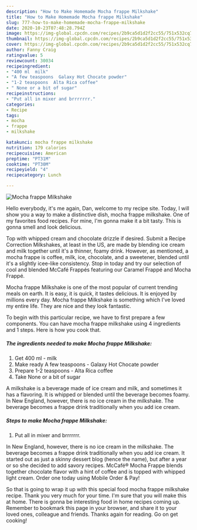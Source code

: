 ```yaml
---
description: "How to Make Homemade Mocha frappe Milkshake"
title: "How to Make Homemade Mocha frappe Milkshake"
slug: 777-how-to-make-homemade-mocha-frappe-milkshake
date: 2020-10-23T07:48:28.794Z
image: https://img-global.cpcdn.com/recipes/2b9ca5d1d2f2cc55/751x532cq70/mocha-frappe-milkshake-recipe-main-photo.jpg
thumbnail: https://img-global.cpcdn.com/recipes/2b9ca5d1d2f2cc55/751x532cq70/mocha-frappe-milkshake-recipe-main-photo.jpg
cover: https://img-global.cpcdn.com/recipes/2b9ca5d1d2f2cc55/751x532cq70/mocha-frappe-milkshake-recipe-main-photo.jpg
author: Fanny Craig
ratingvalue: 5
reviewcount: 30034
recipeingredient:
- "400 ml  milk"
- "A few teaspoons  Galaxy Hot Chocate powder"
- "1-2 teaspoons  Alta Rica coffee"
- " None or a bit of sugar"
recipeinstructions:
- "Put all in mixer and brrrrrrr."
categories:
- Recipe
tags:
- mocha
- frappe
- milkshake

katakunci: mocha frappe milkshake 
nutrition: 179 calories
recipecuisine: American
preptime: "PT31M"
cooktime: "PT30M"
recipeyield: "4"
recipecategory: Lunch

---
```



![Mocha frappe Milkshake](https://img-global.cpcdn.com/recipes/2b9ca5d1d2f2cc55/751x532cq70/mocha-frappe-milkshake-recipe-main-photo.jpg)

Hello everybody, it's me again, Dan, welcome to my recipe site. Today, I will show you a way to make a distinctive dish, mocha frappe milkshake. One of my favorites food recipes. For mine, I'm gonna make it a bit tasty. This is gonna smell and look delicious.

Top with whipped cream and chocolate drizzle if desired. Submit a Recipe Correction Milkshakes, at least in the US, are made by blending ice cream and milk together until it&#39;s a thinner, foamy drink. However, as mentioned, a mocha frappe is coffee, milk, ice, chocolate, and a sweetener, blended until it&#39;s a slightly icee-like consistency. Stop in today and try our selection of cool and blended McCafé Frappés featuring our Caramel Frappé and Mocha Frappé.

Mocha frappe Milkshake is one of the most popular of current trending meals on earth. It is easy, it is quick, it tastes delicious. It is enjoyed by millions every day. Mocha frappe Milkshake is something which I've loved my entire life. They are nice and they look fantastic.


To begin with this particular recipe, we have to first prepare a few components. You can have mocha frappe milkshake using 4 ingredients and 1 steps. Here is how you cook that.

<!--inarticleads1-->

##### The ingredients needed to make Mocha frappe Milkshake:

1. Get 400 ml - milk
1. Make ready A few teaspoons - Galaxy Hot Chocate powder
1. Prepare 1-2 teaspoons - Alta Rica coffee
1. Take  None or a bit of sugar


A milkshake is a beverage made of ice cream and milk, and sometimes it has a flavoring. It is whipped or blended until the beverage becomes foamy. In New England, however, there is no ice cream in the milkshake. The beverage becomes a frappe drink traditionally when you add ice cream. 

<!--inarticleads2-->

##### Steps to make Mocha frappe Milkshake:

1. Put all in mixer and brrrrrrr.


In New England, however, there is no ice cream in the milkshake. The beverage becomes a frappe drink traditionally when you add ice cream. It started out as just a skinny dessert blog (hence the name), but after a year or so she decided to add savory recipes. McCafé® Mocha Frappe blends together chocolate flavor with a hint of coffee and is topped with whipped light cream. Order one today using Mobile Order &amp; Pay! 

So that is going to wrap it up with this special food mocha frappe milkshake recipe. Thank you very much for your time. I'm sure that you will make this at home. There is gonna be interesting food in home recipes coming up. Remember to bookmark this page in your browser, and share it to your loved ones, colleague and friends. Thanks again for reading. Go on get cooking!
